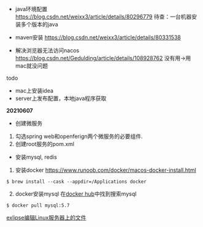 
- java环境配置      
https://blog.csdn.net/weixx3/article/details/80296779
待查：一台机器安装多个版本的java
- maven安装
https://blog.csdn.net/weixx3/article/details/80331538


- 解决浏览器无法访问nacos
https://blog.csdn.net/Gedulding/article/details/108928762       没有用->用mac就没问题

todo
- mac上安装idea
- server上发布配置，本地java程序获取

**20210607**
- 创建微服务    
1. 勾选spring web和openferign两个微服务的必要组件.
2. 创建root服务的pom.xml
- 安装mysql, redis
1. 安装docker
https://www.runoob.com/docker/macos-docker-install.html
```shell
$ brew install --cask --appdir=/Applications docker
```
2. docker安装mysql
在[docker hub]()中找到搜索mysql
```shell
$ docker pull mysql:5.7
```


[exlipse编辑Linux服务器上的文件](https://blog.csdn.net/hehuihh/article/details/80667014)
